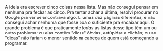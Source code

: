 A ideia era escrever cinco coisas nessa lista. Mas não consegui
pensar em nenhuma pra fechar as cinco. Pra tentar achar a última,
resolvi procurar no Google pra ver se encontrava algo. Li umas
dez páginas diferentes, e não consegui achar nenhuma que fosse
boa o suficiente pra encaixar aqui. O grande problema é que praticamente
_todas_ as listas desse tipo têm um ou outro problema: ou elas contêm "dicas"
óbvias, estúpidas e clichês; ou as "dicas" não fariam o menor sentido na
cabeça de quem está começando a programar.